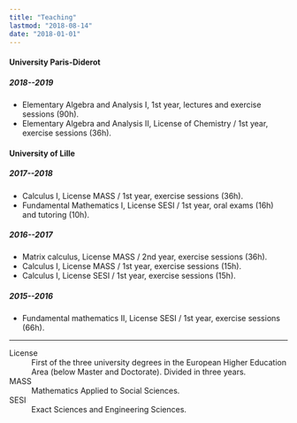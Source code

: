 ```yaml
---
title: "Teaching"
lastmod: "2018-08-14"
date: "2018-01-01"
---
```


#### University Paris-Diderot

##### 2018--2019

* Elementary Algebra and Analysis I, 1st year, lectures and exercise sessions (90h).
* Elementary Algebra and Analysis II, License of Chemistry / 1st year, exercise sessions (36h).

#### University of Lille

##### 2017--2018

* Calculus I, License MASS / 1st year, exercise sessions (36h).
* Fundamental Mathematics I, License SESI / 1st year, oral exams (16h) and tutoring (10h).

##### 2016--2017

* Matrix calculus, License MASS / 2nd year, exercise sessions (36h).
* Calculus I, License MASS / 1st year, exercise sessions (15h).
* Calculus I, License SESI / 1st year, exercise sessions  (15h).

##### 2015--2016

* Fundamental mathematics II, License SESI / 1st year, exercise sessions (66h).

---

<dl class="small">
<dt>License</dt><dd>First of the three university degrees in the European Higher Education Area (below Master and Doctorate). Divided in three years.</dd>
<dt>MASS</dt><dd>Mathematics Applied to Social Sciences.</dd>
<dt>SESI</dt><dd>Exact Sciences and Engineering Sciences.</dd>
</dl>
